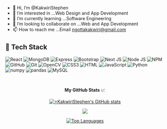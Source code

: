 - 👋 Hi, I’m @KakwiriStephen
- 👀 I’m interested in ...Web Design and App Development
- 🌱 I’m currently learning ...Software Engineering
- 💞️ I’m looking to collaborate on ...Web and App Development
- 📫 How to reach me ...Email ngottakakwiri@gmail.com


<h2> 🥞 Tech Stack</h2>
<p align="center">
<!-- <img alt="HTML5" src="https://img.shields.io/badge/html5-%23f2ca61.svg?style=for-the-badge&logo=html5&logoColor=140200"/>
<img alt="CSS3" src="https://img.shields.io/badge/css3-%23ffd2ce.svg?style=for-the-badge&logo=css3&logoColor=140200"/>
<img alt="JavaScript" src="https://img.shields.io/badge/javascript-%23e4626b.svg?style=for-the-badge&logo=javascript&logoColor=%23F7DF1E"/>
<img alt="NodeJs" src="https://img.shields.io/badge/node.js-%23f2ca61.svg?style=for-the-badge&logo=node.js&logoColor=%FFFFFF"/>
<img alt="Java" src="https://img.shields.io/badge/java-%23e4626b.svg?style=for-the-badge&logo=java&logoColor=140200"/>
<img alt="Python" src="https://img.shields.io/badge/python-%23fca9ae.svg?style=for-the-badge&logo=python&logoColor=140200"/>
<img alt="Github" src="https://img.shields.io/badge/github-%23f2ca61.svg?style=for-the-badge&logo=github&logoColor=140200"/>
<img alt="Visual Studio Code" src="https://img.shields.io/badge/Visual Studio Code-f2ca61.svg?style=for-the-badge&logo=visual-studio-code&logoColor=140200"/>
<img alt="ExpressJs" src="https://img.shields.io/badge/express.js-%23ffd2ce.svg?style=for-the-badge&logo=express&logoColor=140200"/>
<img alt="MongoDB" src="https://img.shields.io/badge/mongodb-%23f2ca61.svg?style=for-the-badge&logo=mongodb&logoColor=140200" /> -->
  
  
![React](https://img.shields.io/badge/React-2C2D72?style=for-the-badge&logo=react&logoColor=61DAFB)
![MongoDB](https://img.shields.io/badge/MongoDB-2C2D72?style=for-the-badge&logo=mongodb&logoColor=white)
![Express](https://img.shields.io/badge/Express.js-2C2D72?style=for-the-badge&logo=express&logoColor=white)
![Bootstrap](https://img.shields.io/badge/Bootstrap-2C2D72?style=for-the-badge&logo=bootstrap&logoColor=white)
![Next JS](https://img.shields.io/badge/next.js-2C2D72?style=for-the-badge&logo=nextdotjs&logoColor=white)
![Node JS](https://img.shields.io/badge/Node.js-2C2D72?style=for-the-badge&logo=nodedotjs&logoColor=white)
![NPM](https://img.shields.io/badge/npm-2C2D72?style=for-the-badge&logo=npm&logoColor=white)
![GitHub](https://img.shields.io/badge/GitHub-2C2D72?style=for-the-badge&logo=github&logoColor=white)
![Git](https://img.shields.io/badge/git-2C2D72.svg?style=for-the-badge&logo=git&logoColor=white)
![OpenCV](https://img.shields.io/badge/OpenCV-2C2D72?style=for-the-badge&logo=OpenCV&logoColor=white)
![CSS3](https://img.shields.io/badge/CSS3-2C2D72?style=for-the-badge&logo=css3&logoColor=white)
![HTML](https://img.shields.io/badge/HTML5-2C2D72?style=for-the-badge&logo=html5&logoColor=white)
![JavaScript](https://img.shields.io/badge/JavaScript-2C2D72?style=for-the-badge&logo=javascript&logoColor=F7DF1E)
![Python](https://img.shields.io/badge/Python-2C2D72?style=for-the-badge&logo=python&logoColor=blue)
![numpy](https://img.shields.io/badge/Numpy-2C2D72?style=for-the-badge&logo=numpy&logoColor=white)
![pandas](https://img.shields.io/badge/Pandas-2C2D72?style=for-the-badge&logo=pandas&logoColor=white)
![MySQL](https://img.shields.io/badge/MySQL-171717?style=for-the-badge&logo=mysql&logoColor=white)


  </p>
<br>

  <p align="center"><b>My GitHub Stats</b> 📈 </p>
<p align="center">
<a href="http://www.github.com/KakwiriStephn"><img src="https://github-readme-stats.vercel.app/api?username=KakwiriStephen&show_icons=true&hide=&count_private=true&title_color=3382ed&text_color=ffffff&icon_color=ec4899&bg_color=171717&hide_border=true&show_icons=true" alt="=KakwiriStephen's GitHub stats" /></a>
  </p>
<p align="center">
<a href="http://www.github.com/=KakwiriStephen"><img src="https://github-readme-streak-stats.herokuapp.com/?user=KakwiriStephen&stroke=ffffff&background=171717&ring=3382ed&fire=3382ed&currStreakNum=ffffff&currStreakLabel=3382ed&sideNums=ffffff&sideLabels=ffffff&dates=ffffff&hide_border=true" /></a></p>
<p align="center">
<a href="https://github.com/=KakwiriStephen" align="left"><img src="https://github-readme-stats.vercel.app/api/top-langs/?username=KakwiriStephen&langs_count=10&title_color=3382ed&text_color=ffffff&icon_color=ec4899&bg_color=171717&hide_border=true&locale=en&custom_title=Top%20%Languages" alt="Top Languages" /></a>
</p>




<!---
KakwiriStephen/KakwiriStephen is a ✨ special ✨ repository because its `README.md` (this file) appears on your GitHub profile.
You can click the Preview link to take a look at your changes.
--->


